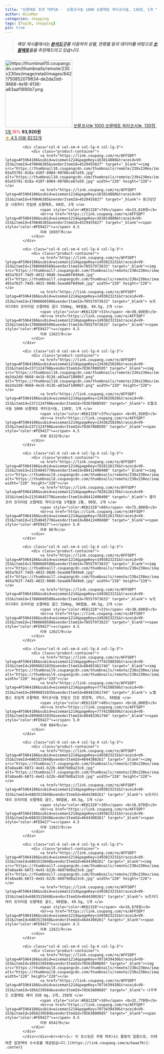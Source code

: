 ```yaml
---
title: "쏘팔메토 추천 TOP10 -  쏘팔코사놀 1000 쏘팔메토 옥타코사놀, 130정, 1개 "
author: WiseMan
categories: shopping
tags: [Top10, shopping]
pin: true
---
```


> ##### 해당 게시물에서는 [**분석도구**](https://itemscout.io/)를 이용하여 **성별**, **연령별** 등의 데이터를 바탕으로 [**쏘팔메토**](https://link.coupang.com/a/baae76)들을 추천해드리고 있습니다.
<div class="container"><div class="row">
            <div class="col-6 col-sm-4 col-lg-4 col-lg-3">
                <div class="product-container">
                    <a href="https://link.coupang.com/re/AFFSDP?lptag=AF5964186&subid=wiseman1214&pageKey=1343625829&traceid=V0-153&itemId=2371124798&vendorItemId=70367080595" target="_blank"><img src="https://thumbnail10.coupangcdn.com/thumbnails/remote/230x230ex/image/retail/images/8421750852079634-de2da2dd-9668-4e16-9136-a83aaf1890b7.png" alt="https://thumbnail10.coupangcdn.com/thumbnails/remote/230x230ex/image/retail/images/8421750852079634-de2da2dd-9668-4e16-9136-a83aaf1890b7.png" width="220" height="220"></a>
                    <a href="https://link.coupang.com/re/AFFSDP?lptag=AF5964186&subid=wiseman1214&pageKey=1343625829&traceid=V0-153&itemId=2371124798&vendorItemId=70367080595" target="_blank"> 쏘팔코사놀 1000 쏘팔메토 옥타코사놀, 130정, 1개 </a>
                    <span style="color:#E61328">18%</span> <b>93,920원</b>
                    <br><a href="https://link.coupang.com/re/AFFSDP?lptag=AF5964186&subid=wiseman1214&pageKey=1343625829&traceid=V0-153&itemId=2371124798&vendorItemId=70367080595" target="_blank"><span style="color:#FE9427">★</span> 4.5
                    리뷰 8232개</a>
                </div>
            </div>
            
            <div class="col-6 col-sm-4 col-lg-4 col-lg-3">
                <div class="product-container">
                    <a href="https://link.coupang.com/re/AFFSDP?lptag=AF5964186&subid=wiseman1214&pageKey=163814880&traceid=V0-153&itemId=470046385&vendorItemId=4529455827" target="_blank"><img src="https://thumbnail10.coupangcdn.com/thumbnails/remote/230x230ex/image/retail/images/29332835122404-65a55701-818a-410f-8904-90786ce67a59.jpg" alt="https://thumbnail10.coupangcdn.com/thumbnails/remote/230x230ex/image/retail/images/29332835122404-65a55701-818a-410f-8904-90786ce67a59.jpg" width="220" height="220"></a>
                    <a href="https://link.coupang.com/re/AFFSDP?lptag=AF5964186&subid=wiseman1214&pageKey=163814880&traceid=V0-153&itemId=470046385&vendorItemId=4529455827" target="_blank"> 종근당건강 시원하다 전립쎈 쏘팔메토, 60정, 2개 </a>
                    <span style="color:#E61328">74%</span> <b>23,610원</b>
                    <br><a href="https://link.coupang.com/re/AFFSDP?lptag=AF5964186&subid=wiseman1214&pageKey=163814880&traceid=V0-153&itemId=470046385&vendorItemId=4529455827" target="_blank"><span style="color:#FE9427">★</span> 4.5
                    리뷰 16937개</a>
                </div>
            </div>
            
            <div class="col-6 col-sm-4 col-lg-4 col-lg-3">
                <div class="product-container">
                    <a href="https://link.coupang.com/re/AFFSDP?lptag=AF5964186&subid=wiseman1214&pageKey=1493823231&traceid=V0-153&itemId=17806660589&vendorItemId=70557973633" target="_blank"><img src="https://thumbnail7.coupangcdn.com/thumbnails/remote/230x230ex/image/retail/images/1296817217962692-403a762f-74d5-4832-90d6-5eaa66f849e0.jpg" alt="https://thumbnail7.coupangcdn.com/thumbnails/remote/230x230ex/image/retail/images/1296817217962692-403a762f-74d5-4832-90d6-5eaa66f849e0.jpg" width="220" height="220"></a>
                    <a href="https://link.coupang.com/re/AFFSDP?lptag=AF5964186&subid=wiseman1214&pageKey=1493823231&traceid=V0-153&itemId=17806660589&vendorItemId=70557973633" target="_blank"> 뉴트리디데이 프리미엄 쏘팔메토 골드 550mg, 90캡슐, 49.5g, 2개 </a>
                    <span style="color:#E61328">51%</span> <b>30,600원</b>
                    <br><a href="https://link.coupang.com/re/AFFSDP?lptag=AF5964186&subid=wiseman1214&pageKey=1493823231&traceid=V0-153&itemId=17806660589&vendorItemId=70557973633" target="_blank"><span style="color:#FE9427">★</span> 4.5
                    리뷰 12621개</a>
                </div>
            </div>
            
            <div class="col-6 col-sm-4 col-lg-4 col-lg-3">
                <div class="product-container">
                    <a href="https://link.coupang.com/re/AFFSDP?lptag=AF5964186&subid=wiseman1214&pageKey=1343625829&traceid=V0-153&itemId=2371124798&vendorItemId=70367080595" target="_blank"><img src="https://thumbnail10.coupangcdn.com/thumbnails/remote/230x230ex/image/retail/images/8421750852079634-de2da2dd-9668-4e16-9136-a83aaf1890b7.png" alt="https://thumbnail10.coupangcdn.com/thumbnails/remote/230x230ex/image/retail/images/8421750852079634-de2da2dd-9668-4e16-9136-a83aaf1890b7.png" width="220" height="220"></a>
                    <a href="https://link.coupang.com/re/AFFSDP?lptag=AF5964186&subid=wiseman1214&pageKey=1343625829&traceid=V0-153&itemId=2371124798&vendorItemId=70367080595" target="_blank"> 쏘팔코사놀 1000 쏘팔메토 옥타코사놀, 130정, 1개 </a>
                    <span style="color:#E61328">37%</span> <b>93,920원</b>
                    <br><a href="https://link.coupang.com/re/AFFSDP?lptag=AF5964186&subid=wiseman1214&pageKey=1343625829&traceid=V0-153&itemId=2371124798&vendorItemId=70367080595" target="_blank"><span style="color:#FE9427">★</span> 4.5
                    리뷰 8232개</a>
                </div>
            </div>
            
            <div class="col-6 col-sm-4 col-lg-4 col-lg-3">
                <div class="product-container">
                    <a href="https://link.coupang.com/re/AFFSDP?lptag=AF5964186&subid=wiseman1214&pageKey=7828126176&traceid=V0-153&itemId=21354845770&vendorItemId=88412490400" target="_blank"><img src="https://thumbnail8.coupangcdn.com/thumbnails/remote/230x230ex/image/vendor_inventory/f91f/3ed9bb839fef2550e25db41edeee006f726c9a88c3235d4f69548cb2c809.jpg" alt="https://thumbnail8.coupangcdn.com/thumbnails/remote/230x230ex/image/vendor_inventory/f91f/3ed9bb839fef2550e25db41edeee006f726c9a88c3235d4f69548cb2c809.jpg" width="220" height="220"></a>
                    <a href="https://link.coupang.com/re/AFFSDP?lptag=AF5964186&subid=wiseman1214&pageKey=7828126176&traceid=V0-153&itemId=21354845770&vendorItemId=88412490400" target="_blank"> 퀄리코어 프리미엄 쏘팔메토 옥타코사놀 3개월분 2통, 90정, 2개 </a>
                    <span style="color:#E61328">66%</span> <b>75,800원</b>
                    <br><a href="https://link.coupang.com/re/AFFSDP?lptag=AF5964186&subid=wiseman1214&pageKey=7828126176&traceid=V0-153&itemId=21354845770&vendorItemId=88412490400" target="_blank"><span style="color:#FE9427">★</span> 5.0
                    리뷰 86개</a>
                </div>
            </div>
            
            <div class="col-6 col-sm-4 col-lg-4 col-lg-3">
                <div class="product-container">
                    <a href="https://link.coupang.com/re/AFFSDP?lptag=AF5964186&subid=wiseman1214&pageKey=1493823231&traceid=V0-153&itemId=17806660589&vendorItemId=70557973633" target="_blank"><img src="https://thumbnail7.coupangcdn.com/thumbnails/remote/230x230ex/image/retail/images/1296817217962692-403a762f-74d5-4832-90d6-5eaa66f849e0.jpg" alt="https://thumbnail7.coupangcdn.com/thumbnails/remote/230x230ex/image/retail/images/1296817217962692-403a762f-74d5-4832-90d6-5eaa66f849e0.jpg" width="220" height="220"></a>
                    <a href="https://link.coupang.com/re/AFFSDP?lptag=AF5964186&subid=wiseman1214&pageKey=1493823231&traceid=V0-153&itemId=17806660589&vendorItemId=70557973633" target="_blank"> 뉴트리디데이 프리미엄 쏘팔메토 골드 550mg, 90캡슐, 49.5g, 2개 </a>
                    <span style="color:#E61328">21%</span> <b>30,600원</b>
                    <br><a href="https://link.coupang.com/re/AFFSDP?lptag=AF5964186&subid=wiseman1214&pageKey=1493823231&traceid=V0-153&itemId=17806660589&vendorItemId=70557973633" target="_blank"><span style="color:#FE9427">★</span> 4.5
                    리뷰 12621개</a>
                </div>
            </div>
            
            <div class="col-6 col-sm-4 col-lg-4 col-lg-3">
                <div class="product-container">
                    <a href="https://link.coupang.com/re/AFFSDP?lptag=AF5964186&subid=wiseman1214&pageKey=7774158850&traceid=V0-153&itemId=20996031035&vendorItemId=88483361744" target="_blank"><img src="https://thumbnail9.coupangcdn.com/thumbnails/remote/230x230ex/image/vendor_inventory/7ceb/aa3d7b4c14b54153480055d7051a2b761013c8ea23fa360ef21e22b59dee.jpg" alt="https://thumbnail9.coupangcdn.com/thumbnails/remote/230x230ex/image/vendor_inventory/7ceb/aa3d7b4c14b54153480055d7051a2b761013c8ea23fa360ef21e22b59dee.jpg" width="220" height="220"></a>
                    <a href="https://link.coupang.com/re/AFFSDP?lptag=AF5964186&subid=wiseman1214&pageKey=7774158850&traceid=V0-153&itemId=20996031035&vendorItemId=88483361744" target="_blank"> 노벨랩스 초임계 쏘팔메토 옥타코사놀 전립선 건강 영양제, 1박스, 30캡슐 </a>
                    <span style="color:#E61328">48%</span> <b>16,800원</b>
                    <br><a href="https://link.coupang.com/re/AFFSDP?lptag=AF5964186&subid=wiseman1214&pageKey=7774158850&traceid=V0-153&itemId=20996031035&vendorItemId=88483361744" target="_blank"><span style="color:#FE9427">★</span> 5.0
                    리뷰 884개</a>
                </div>
            </div>
            
            <div class="col-6 col-sm-4 col-lg-4 col-lg-3">
                <div class="product-container">
                    <a href="https://link.coupang.com/re/AFFSDP?lptag=AF5964186&subid=wiseman1214&pageKey=1493823231&traceid=V0-153&itemId=6883515048&vendorItemId=4644300261" target="_blank"><img src="https://thumbnail7.coupangcdn.com/thumbnails/remote/230x230ex/image/retail/images/1506797739324664-87a8aa4b-b072-4e41-b22b-4b079d8a23c0.jpg" alt="https://thumbnail7.coupangcdn.com/thumbnails/remote/230x230ex/image/retail/images/1506797739324664-87a8aa4b-b072-4e41-b22b-4b079d8a23c0.jpg" width="220" height="220"></a>
                    <a href="https://link.coupang.com/re/AFFSDP?lptag=AF5964186&subid=wiseman1214&pageKey=1493823231&traceid=V0-153&itemId=6883515048&vendorItemId=4644300261" target="_blank"> 뉴트리디데이 프리미엄 쏘팔메토 골드, 90캡슐, 49.5g, 1개 </a>
                    <span style="color:#E61328">16%</span> <b>16,670원</b>
                    <br><a href="https://link.coupang.com/re/AFFSDP?lptag=AF5964186&subid=wiseman1214&pageKey=1493823231&traceid=V0-153&itemId=6883515048&vendorItemId=4644300261" target="_blank"><span style="color:#FE9427">★</span> 4.5
                    리뷰 12621개</a>
                </div>
            </div>
            
            <div class="col-6 col-sm-4 col-lg-4 col-lg-3">
                <div class="product-container">
                    <a href="https://link.coupang.com/re/AFFSDP?lptag=AF5964186&subid=wiseman1214&pageKey=1493823231&traceid=V0-153&itemId=6883515048&vendorItemId=4644300261" target="_blank"><img src="https://thumbnail7.coupangcdn.com/thumbnails/remote/230x230ex/image/retail/images/1506797739324664-87a8aa4b-b072-4e41-b22b-4b079d8a23c0.jpg" alt="https://thumbnail7.coupangcdn.com/thumbnails/remote/230x230ex/image/retail/images/1506797739324664-87a8aa4b-b072-4e41-b22b-4b079d8a23c0.jpg" width="220" height="220"></a>
                    <a href="https://link.coupang.com/re/AFFSDP?lptag=AF5964186&subid=wiseman1214&pageKey=1493823231&traceid=V0-153&itemId=6883515048&vendorItemId=4644300261" target="_blank"> 뉴트리디데이 프리미엄 쏘팔메토 골드, 90캡슐, 49.5g, 1개 </a>
                    <span style="color:#E61328"></span> <b>16,670원</b>
                    <br><a href="https://link.coupang.com/re/AFFSDP?lptag=AF5964186&subid=wiseman1214&pageKey=1493823231&traceid=V0-153&itemId=6883515048&vendorItemId=4644300261" target="_blank"><span style="color:#FE9427">★</span> 4.5
                    리뷰 12621개</a>
                </div>
            </div>
            
            <div class="col-6 col-sm-4 col-lg-4 col-lg-3">
                <div class="product-container">
                    <a href="https://link.coupang.com/re/AFFSDP?lptag=AF5964186&subid=wiseman1214&pageKey=7073439430&traceid=V0-153&itemId=1056239584&vendorItemId=78563800685" target="_blank"><img src="https://thumbnail8.coupangcdn.com/thumbnails/remote/230x230ex/image/vendor_inventory/ff04/9cd5b2335d9d90b68909d5018c82bd8f93fba6c1970b251b3259b8f543a5.jpg" alt="https://thumbnail8.coupangcdn.com/thumbnails/remote/230x230ex/image/vendor_inventory/ff04/9cd5b2335d9d90b68909d5018c82bd8f93fba6c1970b251b3259b8f543a5.jpg" width="220" height="220"></a>
                    <a href="https://link.coupang.com/re/AFFSDP?lptag=AF5964186&subid=wiseman1214&pageKey=7073439430&traceid=V0-153&itemId=1056239584&vendorItemId=78563800685" target="_blank"> 나우푸드 쏘팔메토 베리 550 mg, 2개, 250정 </a>
                    <span style="color:#E61328">16%</span> <b>32,770원</b>
                    <br><a href="https://link.coupang.com/re/AFFSDP?lptag=AF5964186&subid=wiseman1214&pageKey=7073439430&traceid=V0-153&itemId=1056239584&vendorItemId=78563800685" target="_blank"><span style="color:#FE9427">★</span> 4.5
                    리뷰 6541개</a>
                </div>
            </div>
            </div></div><br><br>[👉 이 포스팅은 쿠팡 파트너스 활동의 일환으로, 이에 따른 일정액의 수수료를 제공받습니다.](https://link.coupang.com/a/baae76){: .center}